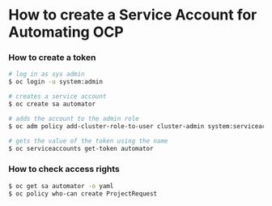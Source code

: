 # How to create a Service Account for Automating OCP


### How to create a token

```bash
# log in as sys admin
$ oc login -u system:admin

# creates a service account
$ oc create sa automator

# adds the account to the admin role
$ oc adm policy add-cluster-role-to-user cluster-admin system:serviceaccount:default:automator

# gets the value of the token using the name
$ oc serviceaccounts get-token automator
```

### How to check access rights

```bash
$ oc get sa automator -o yaml
$ oc policy who-can create ProjectRequest
```

